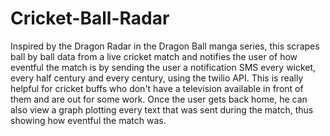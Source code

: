 # Cricket-Ball-Radar
Inspired by the Dragon Radar in the Dragon Ball manga series, this scrapes ball by ball data from a live cricket match and notifies the user of how eventful the match is by sending the user a notification SMS every wicket, every half century and every century, using the twilio API. This is really helpful for cricket buffs who don't have a television available in front of them and are out for some work. Once the user gets back home, he can also view a graph plotting every text that was sent during the match, thus showing how eventful the match was.
